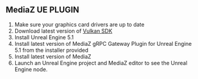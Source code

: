 ## MediaZ UE PLUGIN

1. Make sure your graphics card drivers are up to date
2. Download latest version of [Vulkan SDK](https://vulkan.lunarg.com/sdk)
3. Install Unreal Engine 5.1 
4. Install latest version of MediaZ gRPC Gateway Plugin for Unreal Engine 5.1 from the installer provided 
6. Install latest version of MediaZ
7. Launch an Unreal Engine project and MediaZ editor to see the Unreal Engine node. 


